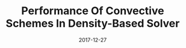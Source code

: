 ---
title: "Performance Of Convective Schemes In Density-Based Solver"
collection: conferences
permalink: /conference/2017-convective-schemes
excerpt: "Chandra, A. S. Saket and Sharma, Vatsalya and Assam, Ashwani and Eswaran, Vinayak"
date: 2017-12-27
venue: "Proceedings of the 24th National and 2nd International ISHMT-ASTFE Heat and Mass Transfer Conference (IHMTC-2017)"
paperurl: "https://doi.org/10.1615/IHMTC-2017.10"
---